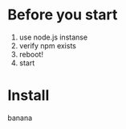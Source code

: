 # Before you start

1. use node.js instanse
2. verify npm exists
3. reboot!
4. start

# Install


banana
